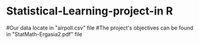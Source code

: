 # Statistical-Learning-project-in R
#Our data locate in "airpoll.csv" file 
#The project's objectives can be found in "StatMath-Ergasia2.pdf" file

